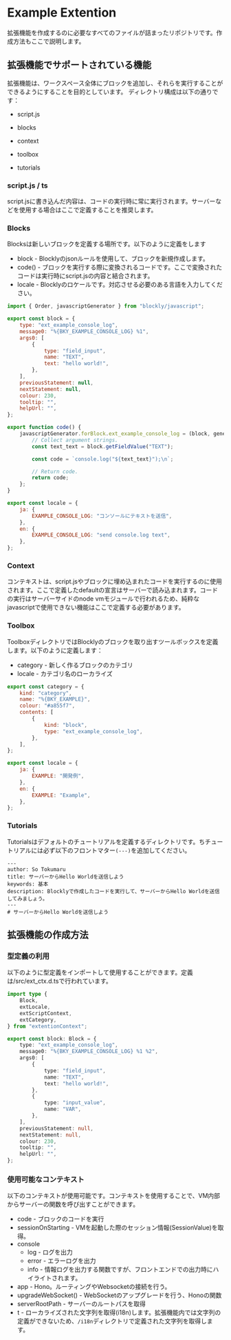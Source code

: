 # Example Extention
拡張機能を作成するのに必要なすべてのファイルが詰まったリポジトリです。作成方法もここで説明します。

## 拡張機能でサポートされている機能
拡張機能は、ワークスペース全体にブロックを追加し、それらを実行することができるようにすることを目的としています。
ディレクトリ構成は以下の通りです：
 - script.js

 - blocks
 - context
 - toolbox
 - tutorials

### script.js / ts
script.jsに書き込んだ内容は、コードの実行時に常に実行されます。サーバーなどを使用する場合はここで定義することを推奨します。


### Blocks
Blocksは新しいブロックを定義する場所です。以下のように定義をします
 - block - Blocklyのjsonルールを使用して、ブロックを新規作成します。
 - code() - ブロックを実行する際に変換されるコードです。ここで変換されたコードは実行時にscript.jsの内容と結合されます。
 - locale - Blocklyのロケールです。対応させる必要のある言語を入力してください。

```js
import { Order, javascriptGenerator } from "blockly/javascript";

export const block = {
	type: "ext_example_console_log",
	message0: "%{BKY_EXAMPLE_CONSOLE_LOG} %1",
	args0: [
		{
			type: "field_input",
			name: "TEXT",
			text: "hello world!",
		},
	],
	previousStatement: null,
	nextStatement: null,
	colour: 230,
	tooltip: "",
	helpUrl: "",
};

export function code() {
	javascriptGenerator.forBlock.ext_example_console_log = (block, generator) => {
		// Collect argument strings.
		const text_text = block.getFieldValue("TEXT");

		const code = `console.log("${text_text}");\n`;

		// Return code.
		return code;
	};
}

export const locale = {
	ja: {
		EXAMPLE_CONSOLE_LOG: "コンソールにテキストを送信",
	},
	en: {
		EXAMPLE_CONSOLE_LOG: "send console.log text",
	},
};
```

### Context
コンテキストは、script.jsやブロックに埋め込まれたコードを実行するのに使用されます。ここで定義したdefaultの宣言はサーバーで読み込まれます。コードの実行はサーバーサイドのnode vmモジュールで行われるため、純粋なjavascriptで使用できない機能はここで定義する必要があります。

### Toolbox
ToolboxディレクトリではBlocklyのブロックを取り出すツールボックスを定義します。以下のように定義します：
 - category - 新しく作るブロックのカテゴリ
 - locale - カテゴリ名のローカライズ
```js
export const category = {
	kind: "category",
	name: "%{BKY_EXAMPLE}",
	colour: "#a855f7",
	contents: [
		{
			kind: "block",
			type: "ext_example_console_log",
		},
	],
};

export const locale = {
	ja: {
		EXAMPLE: "開発例",
	},
	en: {
		EXAMPLE: "Example",
	},
};
```

### Tutorials
Tutorialsはデフォルトのチュートリアルを定義するディレクトリです。ちチュートリアルには必ず以下のフロントマター`(---)`を追加してください。
```
---
author: So Tokumaru
title: サーバーからHello Worldを送信しよう
keywords: 基本
description: Blocklyで作成したコードを実行して、サーバーからHello Worldを送信してみましょう。
---
# サーバーからHello Worldを送信しよう
```

## 拡張機能の作成方法

### 型定義の利用
以下のように型定義をインポートして使用することができます。定義は/src/ext_ctx.d.tsで行われています。

```ts
import type {
	Block,
	extLocale,
	extScriptContext,
	extCategory,
} from "extentionContext";

export const block: Block = {
	type: "ext_example_console_log",
	message0: "%{BKY_EXAMPLE_CONSOLE_LOG} %1 %2",
	args0: [
		{
			type: "field_input",
			name: "TEXT",
			text: "hello world!",
		},
		{
			type: "input_value",
			name: "VAR",
		},
	],
	previousStatement: null,
	nextStatement: null,
	colour: 230,
	tooltip: "",
	helpUrl: "",
};

```

### 使用可能なコンテキスト
以下のコンテキストが使用可能です。コンテキストを使用することで、VM内部からサーバーの関数を呼び出すことができます。
 - code - ブロックのコードを実行
 - sessionOnStarting - VMを起動した際のセッション情報(SessionValue)を取得。
 - console
	- log - ログを出力
	- error - エラーログを出力
	- info - 情報ログを出力する関数ですが、フロントエンドでの出力時にハイライトされます。
 - app - Hono。ルーティングやWebsocketの接続を行う。
 - upgradeWebSocket() - WebSocketのアップグレードを行う、Honoの関数
 - serverRootPath - サーバーのルートパスを取得
 - t - ローカライズされた文字列を取得(i18n)します。拡張機能内では文字列の定義ができないため、`/i18n`ディレクトリで定義された文字列を取得します。

```